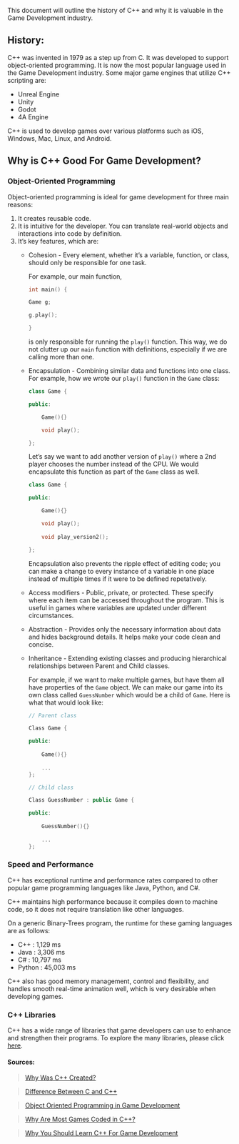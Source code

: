 This document will outline the history of C++ and why it is valuable in the Game Development industry.

## History:

C++ was invented in 1979 as a step up from C. It was developed to support object-oriented programming.
It is now the most popular language used in the Game Development industry. Some major game engines that utilize C++ scripting are:
+ Unreal Engine
+ Unity
+ Godot
+ 4A Engine

C++ is used to develop games over various platforms such as iOS, Windows, Mac, Linux, and Android.

## Why is C++ Good For Game Development?
### Object-Oriented Programming
Object-oriented programming is ideal for game development for three main reasons:
1. It creates reusable code.
2. It is intuitive for the developer. You can translate real-world objects and interactions into code by definition. 
3. It’s key features, which are:
	+ Cohesion - Every element, whether it’s a variable, function, or class, should only be responsible for one task.
		 
		For example, our main function,
		```cpp
		int main() {

    	Game g;

    	g.play();
    
		}
		```
		is only responsible for running the `play()` function. 		This way, we do not clutter up our `main` function with 		definitions, especially if we are calling more than 		one.

	+ Encapsulation - Combining similar data and functions into one class. For example, how we wrote our `play()` function in the `Game` class:

		```cpp
		class Game {

		public:

    		Game(){}

    		void play();

		};
		```

		Let’s say we want to add another version of `play()` 		where a 2nd player chooses the number instead of the 		CPU. We would encapsulate this function as part of the 		`Game` class as well. 

		```cpp
		class Game {

		public:

    		Game(){}

    		void play();
			
			void play_version2();

		};
		```
		Encapsulation also prevents the ripple effect of 		editing code; you can make a change to every instance 		of a variable in one place instead of multiple times if 		it were to be defined repetatively.

	+ Access modifiers - Public, private, or protected. These specify where each item can be accessed throughout the program. This is useful in games where variables are updated under different circumstances. 
	+ Abstraction - Provides only the necessary information about data and hides background details. It helps make your code clean and concise. 
	+ Inheritance - Extending existing classes and producing hierarchical relationships between Parent and Child classes.
		
		For example, if we want to make multiple games, but 		have them all have properties of the `Game` object. We 		can make our game into its own class called 			`GuessNumber` which would be a child of `Game`. Here is 		what that would look like:
		
		```cpp
		// Parent class

		Class Game {
		
		public:
			
			Game(){}
			
			...
		};
		```
		```cpp
		// Child class
		
		Class GuessNumber : public Game {
		
		public:
			
			GuessNumber(){}
			
			...
		};
		```
### Speed and Performance
C++ has exceptional runtime and performance rates compared to other popular game programming languages like Java, Python, and C#. 

C++ maintains high performance because it compiles down to machine code, so it does not require translation like other languages.

On a generic Binary-Trees program, the runtime for these gaming languages are as follows:
+ C++ : 1,129 ms
+ Java : 3,306 ms
+ C# : 10,797 ms
+ Python : 45,003 ms

C++ also has good memory management, control and flexibility, and handles smooth real-time animation well, which is very desirable when developing games.

### C++ Libraries
C++ has a wide range of libraries that game developers can use to enhance and strengthen their programs. To explore the many libraries, please click [here](https://github.com/raizam/gamedev_libraries).

#### Sources:
> [Why Was C++ Created?](https://www.geeksforgeeks.org/why-was-c-created/)

> [Difference Between C and C++](https://www.naukri.com/learning/articles/difference-between-c-and-cpp-programming-languages/) 

> [Object Oriented Programming in Game Development](https://varad-kajarekar19.medium.com/object-oriented-programming-in-game-development-1293e6ebed45)

> [Why Are Most Games Coded in C++?](https://www.analyticsinsight.net/why-are-most-games-coded-in-c/#:~:text=C%2B%2B%20is%20a%20compiled%20language,to%20build%20high%2Dperforming%20games)

> [Why You Should Learn C++ For Game Development](https://www.educative.io/blog/cpp-game-development)